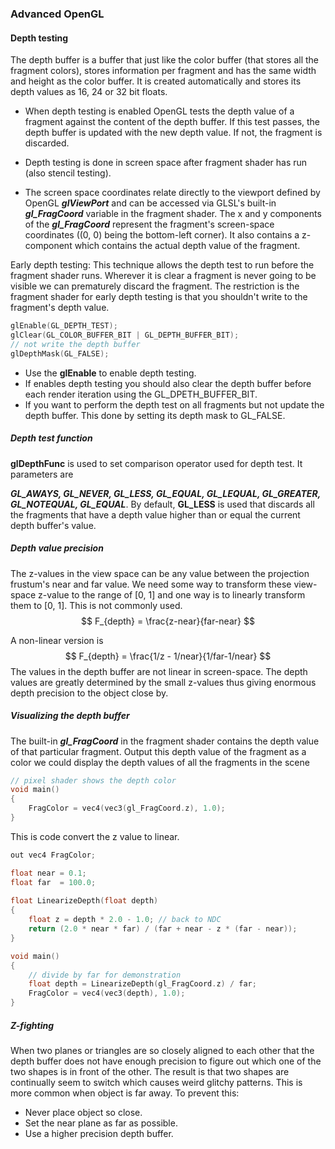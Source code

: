 ### 									Advanced OpenGL

#### Depth testing

The depth buffer is a buffer that just like the color buffer (that stores all the fragment colors), stores information per fragment and has the same width and height as the color buffer. It is created automatically and stores its depth values as 16, 24 or 32 bit floats.

+ When depth testing is enabled OpenGL tests the depth value of a fragment against the content of the depth buffer. If this test  passes, the depth buffer is updated with the new depth value. If not, the fragment is discarded.

+ Depth testing is done in screen space after fragment shader has run (also stencil testing).
+ The screen space coordinates relate directly to the viewport defined by OpenGL ***glViewPort*** and can be accessed via GLSL's built-in ***gl_FragCoord*** variable in the fragment shader. The x and y components of the ***gl_FragCoord*** represent the fragment's screen-space coordinates ((0, 0) being the bottom-left corner). It also contains a z-component which contains the actual depth value of the fragment.

Early depth testing: This technique allows the depth test to run before the fragment shader runs. Wherever it is clear a fragment is never going to be visible we can prematurely discard the fragment. The restriction is the fragment shader for early depth testing is that you shouldn't write to the fragment's depth value.

```c++
glEnable(GL_DEPTH_TEST);
glClear(GL_COLOR_BUFFER_BIT | GL_DEPTH_BUFFER_BIT);
// not write the depth buffer
glDepthMask(GL_FALSE);
```

+ Use the **glEnable** to enable depth testing.
+ If enables depth testing you should also clear the depth buffer before each render iteration using the GL_DPETH_BUFFER_BIT.
+ If you want to perform the depth test on all fragments but not update the depth buffer. This done by setting its depth mask to GL_FALSE.

##### Depth test function

**glDepthFunc** is used to set comparison operator used for depth test. It parameters are

***GL_AWAYS, GL_NEVER, GL_LESS, GL_EQUAL, GL_LEQUAL, GL_GREATER, GL_NOTEQUAL, GL_EQUAL***. By default, **GL_LESS** is used that discards all the fragments that have a depth value higher than or equal the current depth buffer's value.

#####  Depth value precision

The z-values in the view space can be any value between the projection frustum's near and far value. We need some way to transform these view-space z-value to the range of [0, 1] and one way is to linearly transform them to [0, 1]. This is not commonly used.
$$
F_{depth} = \frac{z-near}{far-near}
$$

A non-linear version is
$$
F_{depth} = \frac{1/z - 1/near}{1/far-1/near}
$$
The values in the depth buffer are not linear in screen-space. The depth values are greatly determined by the small z-values thus giving enormous depth precision to the object close by.

##### Visualizing the depth buffer

The built-in ***gl_FragCoord*** in the fragment shader contains the depth value of that particular fragment. Output this depth value of the fragment as a color we could display the depth values of all the fragments in the scene

```c
// pixel shader shows the depth color
void main()
{
    FragColor = vec4(vec3(gl_FragCoord.z), 1.0);
}
```

This is code convert the z value to linear.

```c
out vec4 FragColor;

float near = 0.1; 
float far  = 100.0; 
  
float LinearizeDepth(float depth) 
{
    float z = depth * 2.0 - 1.0; // back to NDC 
    return (2.0 * near * far) / (far + near - z * (far - near));	
}

void main()
{   
    // divide by far for demonstration
    float depth = LinearizeDepth(gl_FragCoord.z) / far; 
    FragColor = vec4(vec3(depth), 1.0);
}
```

##### Z-fighting

When two planes or triangles are so closely aligned to each other that the depth buffer does not have enough precision to figure out which one of the two shapes is in front of the other. The result is that two shapes are continually seem to switch which causes weird glitchy patterns. This is more common when object is far away. To prevent this:

+ Never place object so close.
+ Set the near plane as far as possible.
+ Use a higher precision depth buffer.
